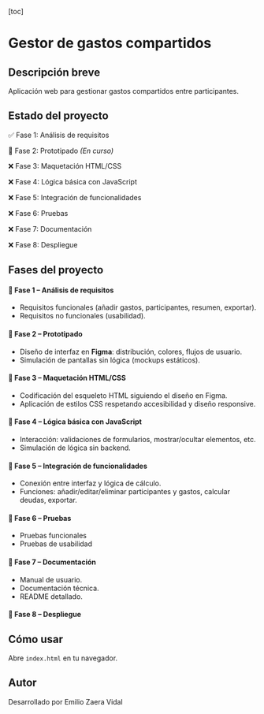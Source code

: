 [toc]

# Gestor de gastos compartidos

## Descripción breve

Aplicación web para gestionar gastos compartidos entre participantes.



## Estado del proyecto

✅ Fase 1: Análisis de requisitos 

🚧 Fase 2: Prototipado *(En curso)* 

❌ Fase 3: Maquetación HTML/CSS

❌ Fase 4: Lógica básica con JavaScript

❌ Fase 5: Integración de funcionalidades

❌ Fase 6: Pruebas

❌ Fase 7: Documentación

❌ Fase 8: Despliegue





## Fases del proyecto

#### 🔹 Fase 1 – Análisis de requisitos

- Requisitos funcionales (añadir gastos, participantes, resumen, exportar).
- Requisitos no funcionales (usabilidad).

#### 🔹 Fase 2 – Prototipado

- Diseño de interfaz en **Figma**: distribución, colores, flujos de usuario.
- Simulación de pantallas sin lógica (mockups estáticos).

#### 🔹 Fase 3 – Maquetación HTML/CSS

- Codificación del esqueleto HTML siguiendo el diseño en Figma.
- Aplicación de estilos CSS respetando accesibilidad y diseño responsive.

#### 🔹 Fase 4 – Lógica básica con JavaScript

- Interacción: validaciones de formularios, mostrar/ocultar elementos, etc.
- Simulación de lógica sin backend.

#### 🔹 Fase 5 – Integración de funcionalidades

- Conexión entre interfaz y lógica de cálculo.
- Funciones: añadir/editar/eliminar participantes y gastos, calcular deudas, exportar.

#### 🔹 Fase 6 – Pruebas

- Pruebas funcionales
- Pruebas de usabilidad

#### 🔹 Fase 7 – Documentación

- Manual de usuario.
- Documentación técnica.
- README detallado.

#### 🔹 Fase 8 – Despliegue



## Cómo usar

Abre `index.html` en tu navegador.

## Autor

Desarrollado por Emilio Zaera Vidal



